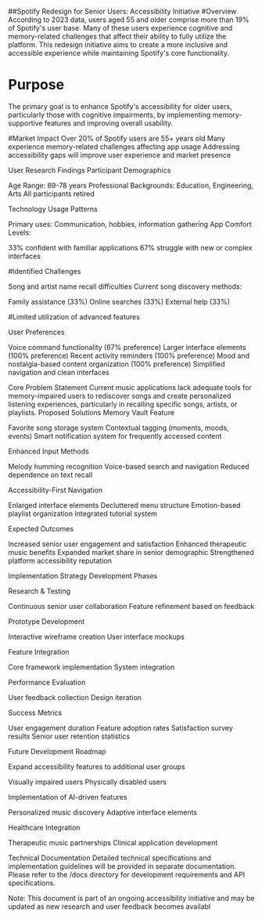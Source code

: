 ##Spotify Redesign for Senior Users: Accessibility Initiative
#Overview
According to 2023 data, users aged 55 and older comprise more than 19% of Spotify's user base. Many of these users experience cognitive and memory-related challenges that affect their ability to fully utilize the platform. This redesign initiative aims to create a more inclusive and accessible experience while maintaining Spotify's core functionality.
# Purpose 
The primary goal is to enhance Spotify's accessibility for older users, particularly those with cognitive impairments, by implementing memory-supportive features and improving overall usability.

#Market Impact
Over 20% of Spotify users are 55+ years old
Many experience memory-related challenges affecting app usage
Addressing accessibility gaps will improve user experience and market presence

User Research Findings
Participant Demographics

Age Range: 69-78 years
Professional Backgrounds: Education, Engineering, Arts
All participants retired

Technology Usage Patterns

Primary uses: Communication, hobbies, information gathering
App Comfort Levels:

33% confident with familiar applications
67% struggle with new or complex interfaces



#Identified Challenges

Song and artist name recall difficulties
Current song discovery methods:

Family assistance (33%)
Online searches (33%)
External help (33%)


#Limited utilization of advanced features

User Preferences

Voice command functionality (67% preference)
Larger interface elements (100% preference)
Recent activity reminders (100% preference)
Mood and nostalgia-based content organization (100% preference)
Simplified navigation and clean interfaces

Core Problem Statement
Current music applications lack adequate tools for memory-impaired users to rediscover songs and create personalized listening experiences, particularly in recalling specific songs, artists, or playlists.
Proposed Solutions
Memory Vault Feature

Favorite song storage system
Contextual tagging (moments, moods, events)
Smart notification system for frequently accessed content

Enhanced Input Methods

Melody humming recognition
Voice-based search and navigation
Reduced dependence on text recall

Accessibility-First Navigation

Enlarged interface elements
Decluttered menu structure
Emotion-based playlist organization
Integrated tutorial system

Expected Outcomes

Increased senior user engagement and satisfaction
Enhanced therapeutic music benefits
Expanded market share in senior demographic
Strengthened platform accessibility reputation

Implementation Strategy
Development Phases

Research & Testing

Continuous senior user collaboration
Feature refinement based on feedback


Prototype Development

Interactive wireframe creation
User interface mockups


Feature Integration

Core framework implementation
System integration


Performance Evaluation

User feedback collection
Design iteration



Success Metrics

User engagement duration
Feature adoption rates
Satisfaction survey results
Senior user retention statistics

Future Development Roadmap

Expand accessibility features to additional user groups

Visually impaired users
Physically disabled users


Implementation of AI-driven features

Personalized music discovery
Adaptive interface elements


Healthcare Integration

Therapeutic music partnerships
Clinical application development



Technical Documentation
Detailed technical specifications and implementation guidelines will be provided in separate documentation. Please refer to the /docs directory for development requirements and API specifications.

Note: This document is part of an ongoing accessibility initiative and may be updated as new research and user feedback becomes availabl

